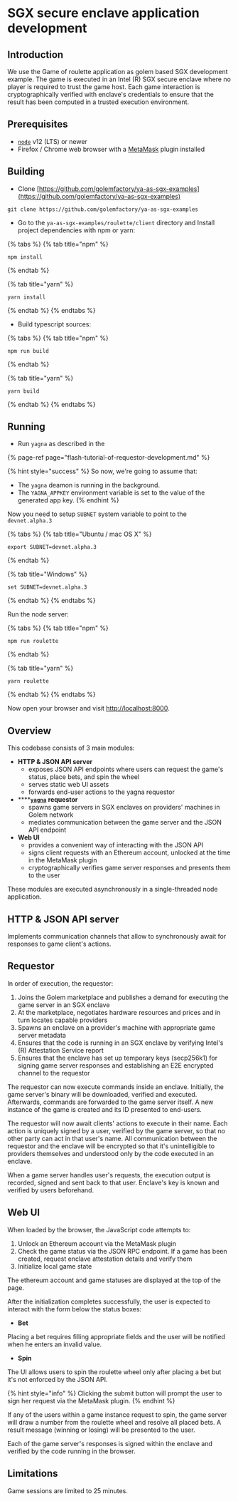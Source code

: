 # SGX secure enclave application development

## Introduction

We use the Game of roulette application as golem based SGX development example. The game is executed in an Intel \(R\) SGX secure enclave where no player is required to trust the game host. Each game interaction is cryptographically verified with enclave's credentials to ensure that the result has been computed in a trusted execution environment.

## Prerequisites

* [`node`](https://nodejs.org/en/download/) v12 \(LTS\) or newer
* Firefox / Chrome web browser with a [MetaMask](https://metamask.io/download.html) plugin installed

## Building

* Clone [https://github.com/golemfactory/ya-as-sgx-examples](https://github.com/golemfactory/ya-as-sgx-examples)

```text
git clone https://github.com/golemfactory/ya-as-sgx-examples
```

* Go to the `ya-as-sgx-examples/roulette/client` directory and Install project dependencies with npm or yarn:

{% tabs %}
{% tab title="npm" %}
```text
npm install
```
{% endtab %}

{% tab title="yarn" %}
```text
yarn install
```
{% endtab %}
{% endtabs %}

* Build typescript sources:

{% tabs %}
{% tab title="npm" %}
```text
npm run build
```
{% endtab %}

{% tab title="yarn" %}
```text
yarn build
```
{% endtab %}
{% endtabs %}

## Running

* Run `yagna` as described in the

{% page-ref page="flash-tutorial-of-requestor-development.md" %}

{% hint style="success" %}
So now, we're going to assume that:

* The `yagna` deamon is running in the background. 
* The `YAGNA_APPKEY` environment variable is set to the value of the generated app key.
{% endhint %}

Now you need to setup `SUBNET` system variable to point to the `devnet.alpha.3`

{% tabs %}
{% tab title="Ubuntu / mac OS X" %}
```text
export SUBNET=devnet.alpha.3
```
{% endtab %}

{% tab title="Windows" %}
```text
set SUBNET=devnet.alpha.3
```
{% endtab %}
{% endtabs %}

Run the node server:

{% tabs %}
{% tab title="npm" %}
```text
npm run roulette
```
{% endtab %}

{% tab title="yarn" %}
```
yarn roulette
```
{% endtab %}
{% endtabs %}

Now open your browser and visit [http://localhost:8000](http://localhost:8000/).

## Overview

This codebase consists of 3 main modules:

* **HTTP & JSON API server**
  * exposes JSON API endpoints where users can request the game's status, place bets, and spin the wheel
  * serves static web UI assets
  * forwards end-user actions to the yagna requestor
* \*\*\*\*[**`yagna`**](https://handbook.golem.network/introduction/golem-overview#golem-architecture) **requestor**
  * spawns game servers in SGX enclaves on providers' machines in Golem network
  * mediates communication between the game server and the JSON API endpoint
* **Web UI**
  * provides a convenient way of interacting with the JSON API
  * signs client requests with an Ethereum account, unlocked at the time in the MetaMask plugin
  * cryptographically verifies game server responses and presents them to the user

These modules are executed asynchronously in a single-threaded node application.

## **HTTP & JSON API server**

Implements communication channels that allow to synchronously await for responses to game client's actions.

## Requestor

In order of execution, the requestor:

1. Joins the Golem marketplace and publishes a demand for executing the game server in an SGX enclave
2. At the marketplace, negotiates hardware resources and prices and in turn locates capable providers
3. Spawns an enclave on a provider's machine with appropriate game server metadata
4. Ensures that the code is running in an SGX enclave by verifying Intel's \(R\) Attestation Service report
5. Ensures that the enclave has set up temporary keys \(secp256k1\) for signing game server responses and establishing an E2E encrypted channel to the requestor

The requestor can now execute commands inside an enclave. Initially, the game server's binary will be downloaded, verified and executed. Afterwards, commands are forwarded to the game server itself. A new instance of the game is created and its ID presented to end-users.

The requestor will now await clients' actions to execute in their name. Each action is uniquely signed by a user, verified by the game server, so that no other party can act in that user's name. All communication between the requestor and the enclave will be encrypted so that it's unintelligible to providers themselves and understood only by the code executed in an enclave.

When a game server handles user's requests, the execution output is recorded, signed and sent back to that user. Enclave's key is known and verified by users beforehand.

## Web UI

When loaded by the browser, the JavaScript code attempts to:

1. Unlock an Ethereum account via the MetaMask plugin
2. Check the game status via the JSON RPC endpoint. If a game has been created, request enclave attestation details and verify them
3. Initialize local game state

The ethereum account and game statuses are displayed at the top of the page.

After the initialization completes successfully, the user is expected to interact with the form below the status boxes:

* **Bet**

Placing a bet requires filling appropriate fields and the user will be notified when he enters an invalid value.

* **Spin**

The UI allows users to spin the roulette wheel only after placing a bet but it's not enforced by the JSON API.

{% hint style="info" %}
Clicking the submit button will prompt the user to sign her request via the MetaMask plugin.
{% endhint %}

If any of the users within a game instance request to spin, the game server will draw a number from the roulette wheel and resolve all placed bets. A result message \(winning or losing\) will be presented to the user.

Each of the game server's responses is signed within the enclave and verified by the code running in the browser.

## Limitations

Game sessions are limited to 25 minutes.

